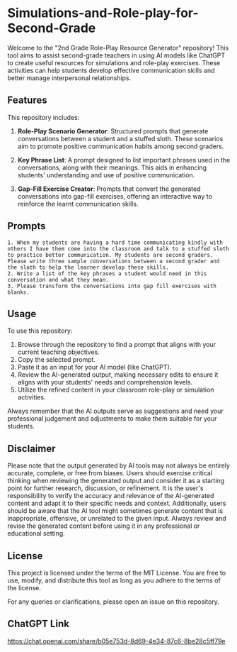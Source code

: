 # Simulations-and-Role-play-for-Second-Grade

Welcome to the "2nd Grade Role-Play Resource Generator" repository! This tool aims to assist second-grade teachers in using AI models like ChatGPT to create useful resources for simulations and role-play exercises. These activities can help students develop effective communication skills and better manage interpersonal relationships.

## Features

This repository includes:

1. **Role-Play Scenario Generator**: Structured prompts that generate conversations between a student and a stuffed sloth. These scenarios aim to promote positive communication habits among second graders.

2. **Key Phrase List**: A prompt designed to list important phrases used in the conversations, along with their meanings. This aids in enhancing students' understanding and use of positive communication.

3. **Gap-Fill Exercise Creator**: Prompts that convert the generated conversations into gap-fill exercises, offering an interactive way to reinforce the learnt communication skills.

## Prompts
```
1. When my students are having a hard time communicating kindly with others I have them come into the classroom and talk to a stuffed sloth to practice better communication. My students are second graders. Please write three sample conversations between a second grader and the sloth to help the learner develop these skills.
2. Write a list of the key phrases a student would need in this conversation and what they mean.
3. Please transform the conversations into gap fill exercises with blanks.
```

## Usage

To use this repository:

1. Browse through the repository to find a prompt that aligns with your current teaching objectives.
2. Copy the selected prompt.
3. Paste it as an input for your AI model (like ChatGPT).
4. Review the AI-generated output, making necessary edits to ensure it aligns with your students' needs and comprehension levels.
5. Utilize the refined content in your classroom role-play or simulation activities.

Always remember that the AI outputs serve as suggestions and need your professional judgement and adjustments to make them suitable for your students.

## Disclaimer

Please note that the output generated by AI tools may not always be entirely accurate, complete, or free from biases. Users should exercise critical thinking when reviewing the generated output and consider it as a starting point for further research, discussion, or refinement. It is the user's responsibility to verify the accuracy and relevance of the AI-generated content and adapt it to their specific needs and context. Additionally, users should be aware that the AI tool might sometimes generate content that is inappropriate, offensive, or unrelated to the given input. Always review and revise the generated content before using it in any professional or educational setting.

## License

This project is licensed under the terms of the MIT License. You are free to use, modify, and distribute this tool as long as you adhere to the terms of the license.

For any queries or clarifications, please open an issue on this repository.

## ChatGPT Link

https://chat.openai.com/share/b05e753d-8d69-4e34-87c6-8be28c5ff79e
